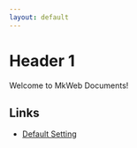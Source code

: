 ```yaml
---
layout: default
---
```


# Header 1

Welcome to MkWeb Documents!

Links
-----

- [Default Setting][1]

[1]: (./configs/default.html)